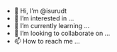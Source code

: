 - 👋 Hi, I’m @isurudt
- 👀 I’m interested in ...
- 🌱 I’m currently learning ...
- 💞️ I’m looking to collaborate on ...
- 📫 How to reach me ...

<!---
isurudt/isurudt is a ✨ special ✨ repository because its `README.md` (this file) appears on your GitHub profile.
You can click the Preview link to take a look at your changes.
--->
